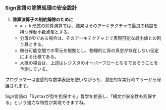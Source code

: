 ### Sign言語の除算処理の安全設計

1. **除算演算子の制約解除のために**
   - `a / b` 形式の除算演算では、結果はそのアーキテクチャで最良の精度を持つ浮動小数点型とする。
   - 分母が0である場合は、そのアーキテクチャ上で表現可能な最小値との割り算とする。
   - 微分可能空間での零元を根拠とし、物理的に真の真空が存在しない仮定による仕様である。
   - 大抵の場合は、上述はレジスタのオーバーフローとなるであろうことを予測している。

プログラマーは直感的な数学表記を使いながらも、潜在的な実行時エラーから保護されます。

Sign言語の「Syntaxが型を担保する」哲学を拡張し、「構文が安全性も担保する」という強力な特性が実現できますね。